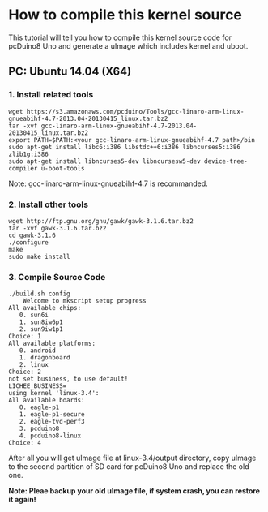 # How to compile this kernel source

This tutorial will tell you how to compile this kernel source code for pcDuino8 Uno and generate a uImage which includes kernel and uboot.

## PC: Ubuntu 14.04 (X64)
### 1. Install related tools
```
wget https://s3.amazonaws.com/pcduino/Tools/gcc-linaro-arm-linux-gnueabihf-4.7-2013.04-20130415_linux.tar.bz2
tar -xvf gcc-linaro-arm-linux-gnueabihf-4.7-2013.04-20130415_linux.tar.bz2
export PATH=$PATH:<your gcc-linaro-arm-linux-gnueabihf-4.7 path>/bin
sudo apt-get install libc6:i386 libstdc++6:i386 libncurses5:i386 zlib1g:i386
sudo apt-get install libncurses5-dev libncursesw5-dev device-tree-compiler u-boot-tools
```
Note: gcc-linaro-arm-linux-gnueabihf-4.7 is recommanded.

### 2. Install other tools
```
wget http://ftp.gnu.org/gnu/gawk/gawk-3.1.6.tar.bz2
tar -xvf gawk-3.1.6.tar.bz2
cd gawk-3.1.6
./configure
make
sudo make install
```

### 3. Compile Source Code
```
./build.sh config
	Welcome to mkscript setup progress
All available chips:
   0. sun6i
   1. sun8iw6p1
   2. sun9iw1p1
Choice: 1
All available platforms:
   0. android
   1. dragonboard
   2. linux
Choice: 2
not set business, to use default!
LICHEE_BUSINESS=
using kernel 'linux-3.4':
All available boards:
   0. eagle-p1
   1. eagle-p1-secure
   2. eagle-tvd-perf3
   3. pcduino8
   4. pcduino8-linux
Choice: 4
```

After all you will get uImage file at linux-3.4/output directory, copy uImage to the second partition of SD card for pcDuino8 Uno and replace the old one.

**Note: Pleae backup your old uImage file, if system crash, you can restore it again!**


